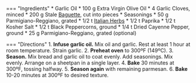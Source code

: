 === "Ingredients"
    * Garlic Oil
        * 100 g Extra Virgin Olive Oil
        * 4 Garlic Cloves, minced
    * 200 g Stale [Baguette](yeast-doughs/baguettes.md), cut into pieces
    * Seasonings
        * 50 g Parmigiano-Reggiano, grated
        * 1/2 t [Italian Herbs](../seasonings/spice-blends/italian-herbs.md)
        * 1/2 t Paprika
        * 1/2 t Kosher Salt
        * 1/2 t Black Peppercorns, ground
        * 1/4 t Dried Cayenne Pepper, ground
    * 25 g Parmigiano-Reggiano, grated (optional)

=== "Directions"
    1. **Infuse garlic oil.** Mix oil and garlic. Rest at least 1 hour at room temperature. Strain garlic.
    2. **Preheat oven** to 300ºF (149ºC).
    3. **Season.** Mix bread and garlic oil to coat evenly. Add seasonings. Mix evenly. Arrange on a sheetpan in a single layer.
    4. **Bake** 30 minutes at 300ºF, tossing halfway.
    5. **Season again** with remaining parmesan.
    6. **Bake** 10-20 minutes at 300ºF to desired texture.

[^1]:
    Mitzewich, John. ["Garlic Parmesan Croutons, My Beyoncé Imitation, and How Did Cesar's Salad Become Caesar Salad?"](https://foodwishes.blogspot.com/2010/01/garlic-parmesan-croutons-my-beyonce.html) *Food Wishes.* 18 January 2010.
